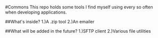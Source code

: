 #Commons
This repo holds some tools I find myself using every so often when developing applications.

##What's inside?
1.)A .zip tool
2.)An emailer

##What will be added in the future?
1.)SFTP client
2.)Various file utilities